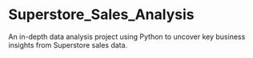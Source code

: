 # Superstore_Sales_Analysis
An in-depth data analysis project using Python to uncover key business insights from Superstore sales data.
